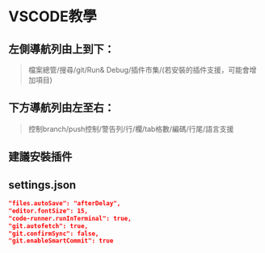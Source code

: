 # VSCODE教學
## 左側導航列由上到下：
>檔案總管/搜尋/git/Run& Debug/插件市集/(若安裝的插件支援，可能會增加項目)

## 下方導航列由左至右：

>控制branch/push控制/警告列/行/欄/tab格數/編碼/行尾/語言支援
## 建議安裝插件

## settings.json
```json
"files.autoSave": "afterDelay",
"editor.fontSize": 15,
"code-runner.runInTerminal": true,
"git.autofetch": true,
"git.confirmSync": false,
"git.enableSmartCommit": true
```

